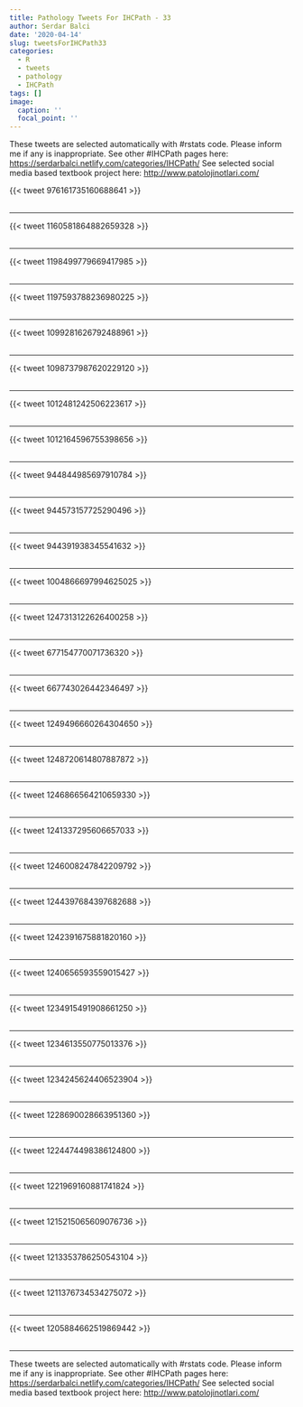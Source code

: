 ```yaml
---
title: Pathology Tweets For IHCPath - 33
author: Serdar Balci
date: '2020-04-14'
slug: tweetsForIHCPath33
categories:
  - R
  - tweets
  - pathology
  - IHCPath
tags: []
image:
  caption: ''
  focal_point: ''
---
```



These tweets are selected automatically with #rstats code. Please inform me if any is inappropriate.
See other #IHCPath pages here: https://serdarbalci.netlify.com/categories/IHCPath/ 
See selected social media based textbook project here: http://www.patolojinotlari.com/

{{< tweet 976161735160688641 >}}
<br>
<br>
<hr>
{{< tweet 1160581864882659328 >}}
<br>
<br>
<hr>
{{< tweet 1198499779669417985 >}}
<br>
<br>
<hr>
{{< tweet 1197593788236980225 >}}
<br>
<br>
<hr>
{{< tweet 1099281626792488961 >}}
<br>
<br>
<hr>
{{< tweet 1098737987620229120 >}}
<br>
<br>
<hr>
{{< tweet 1012481242506223617 >}}
<br>
<br>
<hr>
{{< tweet 1012164596755398656 >}}
<br>
<br>
<hr>
{{< tweet 944844985697910784 >}}
<br>
<br>
<hr>
{{< tweet 944573157725290496 >}}
<br>
<br>
<hr>
{{< tweet 944391938345541632 >}}
<br>
<br>
<hr>
{{< tweet 1004866697994625025 >}}
<br>
<br>
<hr>
{{< tweet 1247313122626400258 >}}
<br>
<br>
<hr>
{{< tweet 677154770071736320 >}}
<br>
<br>
<hr>
{{< tweet 667743026442346497 >}}
<br>
<br>
<hr>
{{< tweet 1249496660264304650 >}}
<br>
<br>
<hr>
{{< tweet 1248720614807887872 >}}
<br>
<br>
<hr>
{{< tweet 1246866564210659330 >}}
<br>
<br>
<hr>
{{< tweet 1241337295606657033 >}}
<br>
<br>
<hr>
{{< tweet 1246008247842209792 >}}
<br>
<br>
<hr>
{{< tweet 1244397684397682688 >}}
<br>
<br>
<hr>
{{< tweet 1242391675881820160 >}}
<br>
<br>
<hr>
{{< tweet 1240656593559015427 >}}
<br>
<br>
<hr>
{{< tweet 1234915491908661250 >}}
<br>
<br>
<hr>
{{< tweet 1234613550775013376 >}}
<br>
<br>
<hr>
{{< tweet 1234245624406523904 >}}
<br>
<br>
<hr>
{{< tweet 1228690028663951360 >}}
<br>
<br>
<hr>
{{< tweet 1224474498386124800 >}}
<br>
<br>
<hr>
{{< tweet 1221969160881741824 >}}
<br>
<br>
<hr>
{{< tweet 1215215065609076736 >}}
<br>
<br>
<hr>
{{< tweet 1213353786250543104 >}}
<br>
<br>
<hr>
{{< tweet 1211376734534275072 >}}
<br>
<br>
<hr>
{{< tweet 1205884662519869442 >}}
<br>
<br>
<hr>


These tweets are selected automatically with #rstats code. Please inform me if any is inappropriate.
See other #IHCPath pages here: https://serdarbalci.netlify.com/categories/IHCPath/ 
See selected social media based textbook project here: http://www.patolojinotlari.com/
